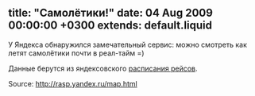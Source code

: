 title: "Самолётики!"
date: 04 Aug 2009 00:00:00 +0300
extends: default.liquid
---
У Яндекса обнаружился замечательный сервис: можно смотреть как летят самолётики почти в реал-тайм =)

Данные берутся из яндексовского [расписания рейсов](http://rasp.yandex.ru/).

Source: <http://rasp.yandex.ru/map.html>
